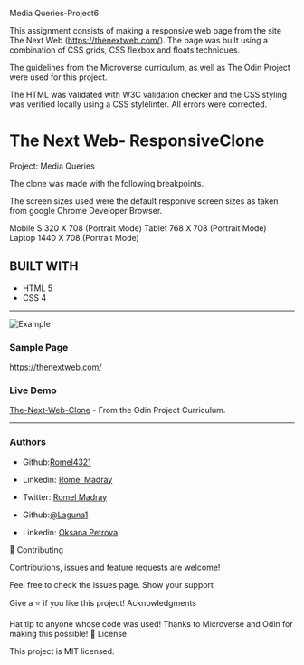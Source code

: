 
Media Queries-Project6

This assignment consists of making a responsive web page  from the site The Next Web (https://thenextweb.com/). The page was built using a combination of CSS grids, CSS flexbox and floats techniques.

The guidelines from the Microverse curriculum, as well as The Odin Project were used for this project.

The HTML was validated with W3C validation checker and the CSS styling was verified locally using a CSS stylelinter. All errors were corrected.

# The Next Web- ResponsiveClone
Project: Media Queries

The clone was made with the following breakpoints.

The screen sizes used were the default responive screen sizes as taken from google Chrome Developer Browser.

Mobile S 320 X 708 (Portrait Mode)
Tablet 768  X 708 (Portrait Mode)
Laptop 1440 X 708 (Portrait Mode)
 
## BUILT WITH
*  HTML 5
*  CSS 4
***
 ![Example](https://thenextweb.com/)
 
 
### Sample Page
https://thenextweb.com/

### Live Demo 
 [The-Next-Web-Clone](https://rawcdn.githack.com/Romel4321/MVMediaQueriesProject6/b89073cf488bc8ff7e01168f9051a15aac99ad87/index.html) - From the Odin Project Curriculum.
***

### Authors
 - Github:[Romel4321](https://github.com/Romel4321)
 - Linkedin: [Romel Madray](https://www.linkedin.com/in/romel-madray-714b86196/?originalSubdomain=tt)
 - Twitter: [Romel Madray](https://twitter.com/RomelMadray)

 - Github:[@Laguna1](https://github.com/Laguna1)
 - Linkedin: [Oksana Petrova](https://www.linkedin.com/in/oksana-petrova-005bb0145/)

🤝 Contributing

Contributions, issues and feature requests are welcome!

Feel free to check the issues page. Show your support

Give a ⭐️ if you like this project! Acknowledgments

Hat tip to anyone whose code was used!
Thanks to Microverse and Odin for making this possible!
📝 License

This project is MIT licensed.

